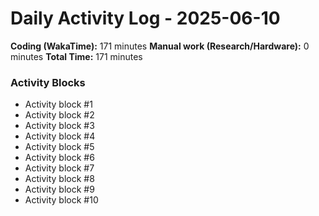# Daily Activity Log - 2025-06-10

**Coding (WakaTime):** 171 minutes
**Manual work (Research/Hardware):** 0 minutes
**Total Time:** 171 minutes

### Activity Blocks
- Activity block #1
- Activity block #2
- Activity block #3
- Activity block #4
- Activity block #5
- Activity block #6
- Activity block #7
- Activity block #8
- Activity block #9
- Activity block #10
